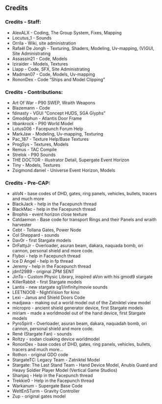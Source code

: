 ## Credits

### Credits - Staff:

  * AlexALX - Coding, The Group System, Fixes, Mapping
  * Locutus_1 - Sounds
  * Orrila - Wiki, site administration
  * Rafaël De Jongh - Texturing, Shaders, Modeling, Uv-mapping, (V)GUI, Site Administrating
  * Assassin21 - Code, Models
  * Iziraider - Models, Textures
  * Llapp - Code, SFX, Site Administrating
  * Madman07 - Code, Models, Uv-mapping
  * RononDex - Code &#8220;Ships and Model Clipping&#8221;

### Credits - Contributions:

  * Art Of War - P90 SWEP, Wraith Weapons
  * Blazemann - Code
  * fdinasty - VGUI &#8220;Concept HUDS, SGA Glyphs&#8221;
  * Gmod4phun - Atlantis Door Frame
  * Itbankrock - P90 World Model
  * Lotus006 - Facepunch Forum Help
  * MarkJaw - Modeling, Uv-mapping, Texturing
  * Pac_187 - Texture Help/Base Textures
  * ProgSys - Textures, Models
  * Remus - TAC Compile
  * Strelok - P90 Sounds
  * THE DOCTOR - Illustrator Detail, Supergate Event Horizon
  * Tiny - Models, Textures
  * Zsigmond.daniel - Universe Event Horizon, Models

### Credits - Pre-CAP:

  * aVoN - base codes of DHD, gates, ring panels, vehicles, bullets, tracers and much more
  * BlackJack - help in the Facepunch thread
  * BlackMac - help in the Facepunch thread
  * Brophis - event horizon close texture
  * Catdaemon - Base code for transport Rings and their Panels and wraith harvester
  * Cebt - Tollana Gates, Power Node
  * Col Sheppard - sounds
  * Dav0r - first Stargate models
  * DrFattyJr - Overloader, asuran beam, dakara, naquada bomb, ori cannon, personal shield and more code.
  * Flyboi - help in Facepunch thread
  * Ice D Angel - help in fp thread
  * Jeremy - help in the Facepunch thread
  * jdm12989 - original ZPM SENT
  * JinTo - Custom Physic Library, inspired aVon with his gmod9 stargate
  * KillerRabbit - first Stargate models
  * Lantis - new stargate sg1/infinity/movie sounds
  * LEETNOOB - NightVision for kino
  * Lexi - Janus and Shield Doors Code
  * madjawa - making out a world model out of the Zatniktel view model
  * micropro - ancient shield generator device, first Stargate models
  * miriam - made a worldmodel out of the hand device, first Stargate models
  * PyroSpirit - Overloader, asuran beam, dakara, naquadah bomb, ori cannon, personal shield and more code.
  * René (Stargate Fan) - sounds
  * Roltzy - sodan cloaking device worldmodel
  * RononDex - base codes of DHD, gates, ring panels, vehicles, bullets, tracers and much more&#8230;
  * Rothon - original GDO code
  * StargateTC: Legacy Team - Zatniktel Model
  * Stargate: The Last Stand Team - Hand Device Model, Anubis Guard and Heavy Soldier Player Model (Vertical Game Studios)
  * Shanjaq - Help in the Facepunch thread
  * Trekkie0 - Help in the Facepunch thread
  * Warkanum - Supergate Base Code
  * WeltEnSTurm - Gravity Controller
  * Zup - original gates model
